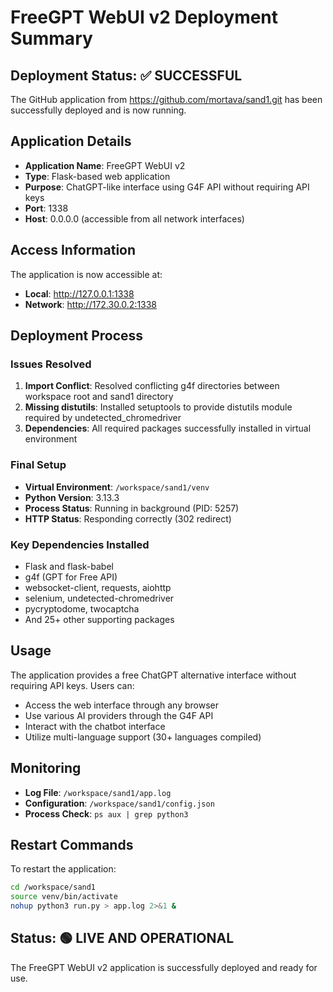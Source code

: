 # FreeGPT WebUI v2 Deployment Summary

## Deployment Status: ✅ SUCCESSFUL

The GitHub application from https://github.com/mortava/sand1.git has been successfully deployed and is now running.

## Application Details

- **Application Name**: FreeGPT WebUI v2
- **Type**: Flask-based web application
- **Purpose**: ChatGPT-like interface using G4F API without requiring API keys
- **Port**: 1338
- **Host**: 0.0.0.0 (accessible from all network interfaces)

## Access Information

The application is now accessible at:
- **Local**: http://127.0.0.1:1338
- **Network**: http://172.30.0.2:1338

## Deployment Process

### Issues Resolved

1. **Import Conflict**: Resolved conflicting g4f directories between workspace root and sand1 directory
2. **Missing distutils**: Installed setuptools to provide distutils module required by undetected_chromedriver
3. **Dependencies**: All required packages successfully installed in virtual environment

### Final Setup

- **Virtual Environment**: `/workspace/sand1/venv`
- **Python Version**: 3.13.3
- **Process Status**: Running in background (PID: 5257)
- **HTTP Status**: Responding correctly (302 redirect)

### Key Dependencies Installed

- Flask and flask-babel
- g4f (GPT for Free API)
- websocket-client, requests, aiohttp
- selenium, undetected-chromedriver
- pycryptodome, twocaptcha
- And 25+ other supporting packages

## Usage

The application provides a free ChatGPT alternative interface without requiring API keys. Users can:
- Access the web interface through any browser
- Use various AI providers through the G4F API
- Interact with the chatbot interface
- Utilize multi-language support (30+ languages compiled)

## Monitoring

- **Log File**: `/workspace/sand1/app.log`
- **Configuration**: `/workspace/sand1/config.json`
- **Process Check**: `ps aux | grep python3`

## Restart Commands

To restart the application:
```bash
cd /workspace/sand1
source venv/bin/activate
nohup python3 run.py > app.log 2>&1 &
```

## Status: 🟢 LIVE AND OPERATIONAL

The FreeGPT WebUI v2 application is successfully deployed and ready for use.